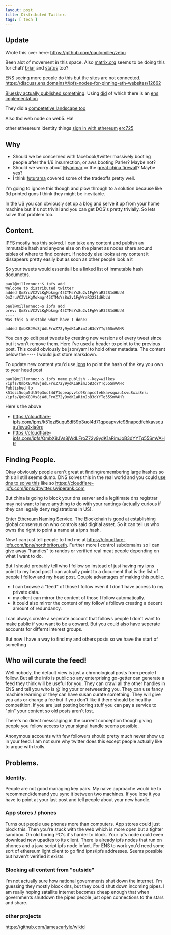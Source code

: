 ```yaml
---
layout: post
title: Distributed Twitter.
tags: [ tech ]
---
```




## Update
Wrote this over here: https://github.com/paulgmiller/zebu

Been alot of movement in this space.
Also [matrix.org](http://matrix.org) seems to be doing this for chat? [briar](https://briarproject.org/) and [status](https://status.im) too? 

ENS seeing more people do this but the sites are not connected. https://discuss.ens.domains/t/ipfs-nodes-for-pinning-eth-websites/12662

[Bluesky actually published something](https://github.com/bluesky-social/adx/blob/main/architecture.md). Using [did](https://w3c.github.io/did-core/) of which there is an [ens implementation](https://github.com/veramolabs/did-ens-spec)

They did a [competetive landscape too](https://gitlab.com/bluesky-community1/decentralized-ecosystem/-/blob/master/README.md)

Also tbd web node on web5. Ha!

other etheereum identity things
[sign in with ethereum](https://docs.login.xyz/)
[erc725](https://erc725alliance.org/)

## Why 
* Should we be concerned with facebook/twitter massively booting people after the 1/6 insurrection, or aws booting Parler?  Maybe not?
* Should we worry about [Myanmar](https://www.engadget.com/myanmar-internet-instagram-twitter-shutdown-175341979.html) or the [great china firewall](https://www.technologyreview.com/2020/07/08/1004876/the-internet-is-changing-drastically-for-hong-kongs-citizens/#:~:text=The%20fallout:%20Effectively,%20this%20brings%20Hong%20Kong%20into,are%20permitted%20to%20operate%20only%20if%20they%20comply.)? Maybe yes? 
* I think [futurama](https://theinfosphere.org/Old_Man_Waterfall) covered some of the tradeoffs pretty well.

I'm going to ignore this though and plow through to a solution because like 3d printed guns I think they might be inevitable.

In the US you can obviously set up a blog and serve it up from your home machine but it's not trivial and you can get DOS's pretty trivially. So lets solve that problem too. 

## Content.
[IPFS](https://ipfs.io/) mostly has this solved. I can take any content and publish an immutable hash and anyone else on the planet as nodes share around tables of where to find content. If nobody else looks at my content it dissapears pretty easily but as soon as other people look a it 

So your tweets would essentiall be a linked list of immutable hash documetns.
```
paul@millernuc:~$ ipfs add
Welcome to distributed twitter
added QmZruVCZVLKgMokmgr45CTMsYs8u2v1FgWraR32S1dHbLW QmZruVCZVLKgMokmgr45CTMsYs8u2v1FgWraR32S1dHbLW

paul@millernuc:~$ ipfs add
prev: QmZruVCZVLKgMokmgr45CTMsYs8u2v1FgWraR32S1dHbLW
----
Was this a mistake what have I done?

added QmbX8JVs8jWdLFroZ72y9ydK1aRimJoB3dYYTq55SmVAHR
```

You can go edit past tweets by creating new versions of every tweet since but it won't remove them. Here I've used a header to point to the previous post. This could obviously be json/yaml to hold other metadata. The content below the ---- I would just store markdown.

To update new content you'd use [ipns](https://docs.ipfs.io/concepts/ipns/) to point the hash of the key you own to your head post

```
paul@millernuc:~$ ipfs name publish --key=wilkes /ipfs/QmbX8JVs8jWdLFroZ72y9ydK1aRimJoB3dYYTq55SmVAHR
Published to k51qzi5uqu5dl59p3uol4d71qpeapvvtc98napcdfehkavsquau1svu8xia8rs: /ipfs/QmbX8JVs8jWdLFroZ72y9ydK1aRimJoB3dYYTq55SmVAHR
```

Here's the above 
* https://cloudflare-ipfs.com/ipns/k51qzi5uqu5dl59p3uol4d71qpeapvvtc98napcdfehkavsquau1svu8xia8rs
* https://cloudflare-ipfs.com/ipfs/QmbX8JVs8jWdLFroZ72y9ydK1aRimJoB3dYYTq55SmVAHR


## Finding People. 
Okay obviously people aren't great at finding/remembering large hashes so this all still seems dumb. DNS solves this in the real world and you could [use dns to solve this](https://docs.ipfs.io/concepts/dnslink/#dnslink) like so https://cloudflare-ipfs.com/ipns/dtwitter.swiperank.com

But china is going to block your dns server and a legitimate dns registrar may not want to have anything to do with your rantings (actually curious if they can legally deny registrations in US).

Enter [Ethereum Naming Service](https://docs.ens.domains/). The Blockchain is good at establishing global consensus on who controls said digitial asset. So it can tell us who owns the right to point a name at a ipns hash. 

Now I can just tell people to find me at https://cloudflare-ipfs.com/ipns/northbriton.eth. Further more I control subdomains so I can give away "handles" to randos or verified real meat people depending on what I want to do. 

But I should probably tell who I follow so instead of just having my ipns point to my head post I can actually point to a document that is the list of people I follow and my head post. Couple advantages of making this public.
* I can browse a "feed" of those I follow even if I don't have access to my private data. 
* my client can mirror the content of those I follow automatically. 
* it could also mirror the content of my follow's follows creating a decent amount of redundancy. 

I can always create a seperate account that follows people I don't want to make public if you want to be a coward. But you could also have seperate accounts for differnt interest groups. 

But now I have a way to find my and others posts so we have the start of somethng

## Who will curate the feed!

Well nobody, the default view is just a chronological posts from people I follow. But all the info is public so any enterprising go-getter can generate a feed they think will be useful for you. They can crawl all the other handles in ENS and tell you who is @'ing your or retweeeting you. They can use fancy machine learning or they can have susan curate something. They will give you ads or charge a fee but if you don't like it there should be healthy competition. If you are just posting boring stuff you can pay a service to "pin" your content so old posts aren't lost. 

There's no direct messsaging in the current conception though giving people you follow access to your signal handle seems possible. 

Anonymous accounts with few followers should pretty much never show up in your feed. I am not sure why twitter does this except people actually like to argue with trolls.

## Problems.
### Identity. 
People are not good managing key pairs. My naive approache would be to recommend/demand you sync it between two machines. If you lose it you have to point at your last post and tell people about your new handle. 

### App stores / phones
Turns out people use phones more than computers. App stores could just block this.
Then you're stuck with the web which is more open but a tighter sandbox. 
On old boring PC's it's harder to block. Your ipfs node could even download new upadtes to its client. 
There is already ipfs nodes that run on phones and a java script ipfs node infact. 
For ENS to work you'd need some sort of ethereum light client to go find ipns/ipfs addresses. Seems possible but haven't verified it exists. 

### Blocking all content from "outside"
I'm not actually sure how national governments shut down the internet. I'm guessing they mostly block dns, but they could shut down incoming pipes. 
I am really hoping satallite internet becomes cheap enough that when governments shutdown the pipes people just open connections to the stars and share. 

### other projects
https://github.com/jamescarlyle/wikid
